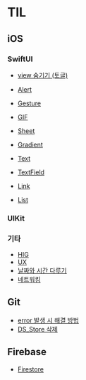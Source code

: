 # TIL
## iOS
### SwiftUI

- [view 숨기기 (토글)](https://github.com/RapidSloth/TIL/blob/main/SwiftUI/ToggleView.md)

- [Alert]()
- [Gesture]()
- [GIF]()
- [Sheet]()
- [Gradient]()
- [Text]()
- [TextField]()
- [Link]()
- [List]()


### UIKit

### 기타
- [HIG](https://github.com/RapidSloth/TIL/blob/main/Design/HIG.md)
- [UX]()
- [날짜와 시간 다루기]()
- [네트워킹]()

## Git

- [error 발생 시 해결 방법](https://github.com/RapidSloth/TIL/blob/main/Git/Error.md)
- [DS_Store 삭제](https://github.com/RapidSloth/TIL/blob/main/Git/DSStore.md)



## Firebase
- [Firestore](https://github.com/RapidSloth/TIL/blob/main/Firebase/Firestore.md)
